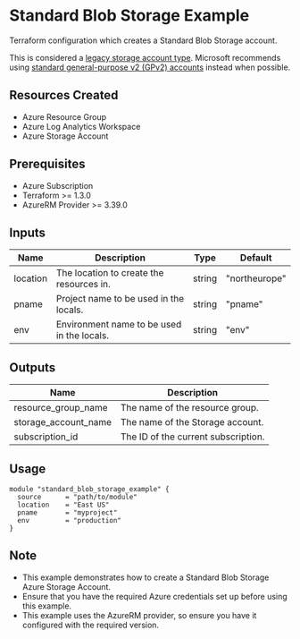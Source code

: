 # Standard Blob Storage Example

Terraform configuration which creates a Standard Blob Storage account.

This is considered a [legacy storage account type](https://learn.microsoft.com/en-us/azure/storage/common/storage-account-overview#legacy-storage-account-types). Microsoft recommends using [standard general-purpose v2 (GPv2) accounts](../standard-gpv2-storage/) instead when possible.

## Resources Created

- Azure Resource Group
- Azure Log Analytics Workspace
- Azure Storage Account

## Prerequisites

- Azure Subscription
- Terraform >= 1.3.0
- AzureRM Provider >= 3.39.0

## Inputs

| Name                 | Description                                                                                        | Type   | Default       |
|----------------------|----------------------------------------------------------------------------------------------------|--------|---------------|
| location             | The location to create the resources in.                                                          | string | "northeurope" |
| pname                | Project name to be used in the locals.                                                            | string | "pname"       |
| env                  | Environment name to be used in the locals.                                                        | string | "env"         |

## Outputs

| Name                  | Description                                                                                      |
|-----------------------|--------------------------------------------------------------------------------------------------|
| resource_group_name   | The name of the resource group.                                                                  |
| storage_account_name  | The name of the Storage account.                                                                 |
| subscription_id       | The ID of the current subscription.                                                              |

## Usage

```hcl
module "standard_blob_storage_example" {
  source      = "path/to/module"
  location    = "East US"
  pname       = "myproject"
  env         = "production"
}
```

## Note

- This example demonstrates how to create a Standard Blob Storage Azure Storage Account.
- Ensure that you have the required Azure credentials set up before using this example.
- This example uses the AzureRM provider, so ensure you have it configured with the required version.